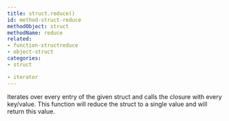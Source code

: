 ```yaml
---
title: struct.reduce()
id: method-struct-reduce
methodObject: struct
methodName: reduce
related:
- function-structreduce
- object-struct
categories:
- struct

- iterator
---
```


Iterates over every entry of the given struct and calls the closure with every key/value. 
		This function will reduce the struct to a single value and will return this value.